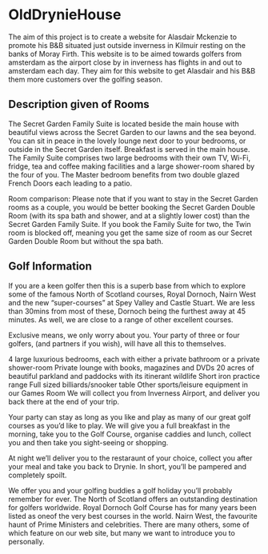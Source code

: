 # OldDrynieHouse

The aim of this project is to create a website for Alasdair Mckenzie to promote his B&B situated just outside inverness in Kilmuir resting on the banks of Moray Firth. This website is to be aimed towards golfers from amsterdam as the airport close by in inverness has flights in and out to amsterdam each day. They aim for this website to get Alasdair and his B&B them more customers over the golfing season.

## Description given of Rooms
The Secret Garden Family Suite is located beside the main house with beautiful views across the Secret Garden to our lawns and the sea beyond. You can sit in peace in the lovely lounge next door to your bedrooms, or outside in the Secret Garden itself. Breakfast is served in the main house. The Family Suite comprises two large bedrooms with their own TV, Wi-Fi, fridge, tea and coffee making facilities and a large shower-room shared by the four of you. The Master bedroom benefits from two double glazed French Doors each leading to a patio.

Room comparison: Please note that if you want to stay in the Secret Garden rooms as a couple, you would be better booking the Secret Garden Double Room (with its spa bath and shower, and at a slightly lower cost) than the Secret Garden Family Suite. If you book the Family Suite for two, the Twin room is blocked off, meaning you get the same size of room as our Secret Garden Double Room but without the spa bath.

## Golf Information
If you are a keen golfer then this is a superb base from which to explore some of the famous North of Scotland courses, Royal Dornoch, Nairn West and the new “super-courses” at Spey Valley and Castle Stuart. We are less than 30mins from most of these, Dornoch being the furthest away at 45 minutes. As well, we are close to a range of other excellent courses.

Exclusive means, we only worry about you. Your party of three or four golfers, (and partners if you wish), will have all this to themselves.

4 large luxurious bedrooms, each with either a private bathroom or a private shower-room
Private lounge with books, magazines and DVDs
20 acres of beautiful parkland and paddocks with its itinerant wildlife
Short iron practice range
Full sized billiards/snooker table
Other sports/leisure equipment in our Games Room
We will collect you from Inverness Airport, and deliver you back there at the end of your trip.

Your party can stay as long as you like and play as many of our great golf courses as you’d like to play. We will give you a full breakfast in the morning, take you to the Golf Course, organise caddies and lunch, collect you and then take you sight-seeing or shopping.

At night we’ll deliver you to the restaraunt of your choice, collect you after your meal and take you back to Drynie. In short, you’ll be pampered and completely spoilt.

We offer you and your golfing buddies a golf holiday you’ll probably remember for ever. The North of Scotland offers an outstanding destination for golfers worldwide. Royal Dornoch Golf Course has for many years been listed as oneof the very best courses in the world. Nairn West, the favourite haunt of Prime Ministers and celebrities. There are many others, some of which feature on our web site, but many we want to introduce you to personally.
